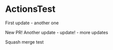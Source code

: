 # ActionsTest

First update - another one

New PR! Another update - update! - more updates

Squash merge test
